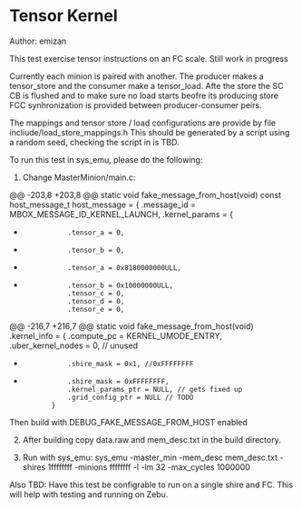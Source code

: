 
Tensor Kernel
=============

Author: emizan

This test exercise tensor instructions on an FC scale. Still work in progress

Currently each minion is paired with another. The producer makes a tensor_store and the consumer make a tensor_load.
Afte the store the SC CB is flushed and to make sure no load starts beofre its producing store FCC synhronization is provided
between producer-consumer peirs.

The mappings and tensor store / load configurations are provide by file incliude/load_store_mappings.h
This should be generated by a script using a random seed, checking the script in is TBD.

To run this test in sys_emu, please do the following:

1. Change MasterMinion/main.c:

@@ -203,8 +203,8 @@ static void fake_message_from_host(void)
         const host_message_t host_message = {
             .message_id = MBOX_MESSAGE_ID_KERNEL_LAUNCH,
             .kernel_params = {
-                .tensor_a = 0,
-                .tensor_b = 0,
+                .tensor_a = 0x8180000000ULL,
+                .tensor_b = 0x10000000ULL,
                 .tensor_c = 0,
                 .tensor_d = 0,
                 .tensor_e = 0,
@@ -216,7 +216,7 @@ static void fake_message_from_host(void)
             .kernel_info = {
                 .compute_pc = KERNEL_UMODE_ENTRY,
                 .uber_kernel_nodes = 0, // unused
-                .shire_mask = 0x1, //0xFFFFFFFF
+                .shire_mask = 0xFFFFFFFF,
                 .kernel_params_ptr = NULL, // gets fixed up
                 .grid_config_ptr = NULL // TODO
             }

Then build with DEBUG_FAKE_MESSAGE_FROM_HOST enabled

2. After building copy data.raw and mem_desc.txt in the build directory.

3. Run with sys_emu:
sys_emu -master_min -mem_desc mem_desc.txt -shires 1ffffffff -minions ffffffff -l -lm 32 -max_cycles 1000000

Also TBD: Have this test be configrable to run on a single shire and FC.
This will help with testing and running on Zebu.
